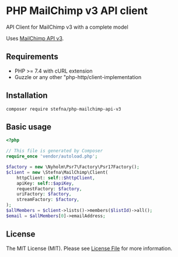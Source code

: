 # PHP MailChimp v3 API client

API Client for MailChimp v3 with a complete model

Uses [MailChimp API v3](http://developer.MailChimp.com/documentation/MailChimp/reference/overview/).

## Requirements

* PHP >= 7.4 with cURL extension
* Guzzle or any other "php-http/client-implementation

## Installation

	composer require stefna/php-mailchimp-api-v3

## Basic usage

```php
<?php

// This file is generated by Composer
require_once 'vendor/autoload.php';

$factory = new \Nyholm\Psr7\Factory\Psr17Factory();
$client = new \Stefna\MailChimp\Client(
	httpClient: self::$httpClient,
	apiKey: self::$apiKey,
	requestFactory: $factory,
	uriFactory: $factory,
	streamFactory: $factory,
);
$allMembers = $client->lists()->members($listId)->all();
$email = $allMembers[0]->emailAddress;
```

## License

The MIT License (MIT). Please see [License File](LICENSE) for more information.
